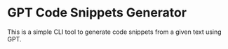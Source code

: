 # GPT Code Snippets Generator

This is a simple CLI tool to generate code snippets from a given text using GPT.
